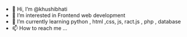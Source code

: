- 👋 Hi, I’m @khushibhati
- 👀 I’m interested in Frontend web development 
- 🌱 I’m currently learning   python , html ,css, js, ract.js , php , database 
- 📫 How to reach me ...

<!---
khushibhati/khushibhati is a ✨ special ✨ repository because its `README.md` (this file) appears on your GitHub profile.
You can click the Preview link to take a look at your changes.
--->
